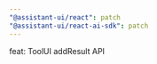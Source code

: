 ```yaml
---
"@assistant-ui/react": patch
"@assistant-ui/react-ai-sdk": patch
---
```


feat: ToolUI addResult API
